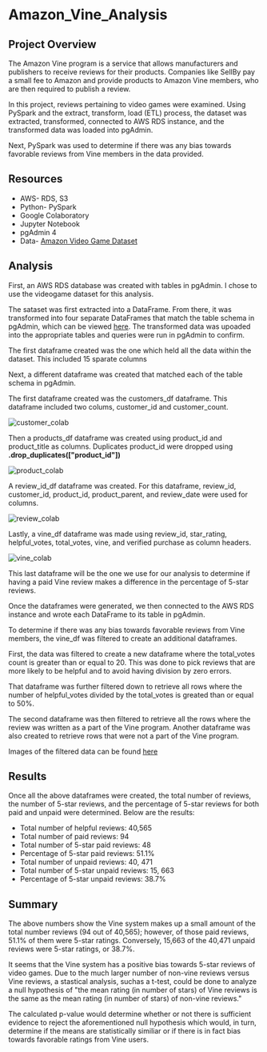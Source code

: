 # Amazon_Vine_Analysis

## Project Overview
The Amazon Vine program is a service that allows manufacturers and publishers to receive reviews for their products. Companies like SellBy pay a small fee to Amazon and provide products to Amazon Vine members, who are then required to publish a review.

In this project, reviews pertaining to video games were examined. Using PySpark and the extract, transform, load (ETL) process, the dataset was extracted, transformed, connected to AWS RDS instance, and the transformed data was loaded into pgAdmin.

Next, PySpark was used to determine if there was any bias towards favorable reviews from Vine members in the data provided.

## Resources

- AWS- RDS, S3
- Python- PySpark
- Google Colaboratory
- Jupyter Notebook
- pgAdmin 4
- Data- [Amazon Video Game Dataset](https://s3.amazonaws.com/amazon-reviews-pds/tsv/amazon_reviews_us_Video_Games_v1_00.tsv.gz)

## Analysis
First, an AWS RDS database was created with tables in pgAdmin. I chose to use the videogame dataset for this analysis.

The sataset was first extracted into a DataFrame. From there, it was transformed into four separate DataFrames that match the table schema in pgAdmin, which can be viewed [here](https://github.com/k-wrenn/Amazon_Vine_Analysis/blob/master/challenge_schema.sql). The transformed data was upoaded into the appropriate tables and queries were run in pgAdmin to confirm.

The first dataframe created was the
one which held all the data within the dataset. This included 15 sparate columns

Next, a different dataframe was created that matched each of the table schema in pgAdmin.

The first dataframe created was the customers_df dataframe. This dataframe included two colums, customer_id and customer_count. 

![customer_colab](Images/customer_colab.PNG)

Then a products_df dataframe was created using product_id and product_title as columns. Duplicates product_id were dropped using **.drop_duplicates(["product_id"])** 

![product_colab](Images/product_colab.PNG)

A review_id_df dataframe was created. For this dataframe, review_id, customer_id, product_id, product_parent, and review_date were used for columns. 

![review_colab](Images/review_colab.PNG)

Lastly, a vine_df dataframe was made using review_id, star_rating, helpful_votes, total_votes, vine, and verified purchase as column headers. 

![vine_colab](Images/vine_colab.PNG)

This last dataframe will be the one we use for our analysis to determine if having a paid Vine review makes a difference in the percentage of 5-star reviews.

Once the dataframes were generated, we then connected to the AWS RDS instance and wrote each DataFrame to its table in pgAdmin.

To determine if there was any bias towards favorable reviews from Vine members, the vine_df was filtered to create an additional dataframes.

First, the data was filtered to create a new dataframe where the total_votes count is greater than or equal to 20. This was done to pick reviews that are more likely to be helpful and to avoid having division by zero errors. 

That dataframe was further filtered down to retrieve all rows where the number of helpful_votes divided by the total_votes is greated than or equal to 50%.

The second dataframe was then filtered to retrieve all the rows where the review was written as a part of the Vine program. Another dataframe was also created to retrieve rows that were not a part of the Vine program.

Images of the filtered data can be found [here](https://github.com/k-wrenn/Amazon_Vine_Analysis/tree/master/Images/Filtered_df)

## Results

Once all the above dataframes were created, the total number of reviews, the number of 5-star reviews, and the percentage of 5-star reviews for both paid and unpaid were determined. Below are the results:
- Total number of helpful reviews: 40,565
- Total number of paid reviews: 94
- Total number of 5-star paid reviews: 48
- Percentage of 5-star paid reviews: 51.1%
- Total number of unpaid reviews: 40, 471
- Total number of 5-star unpaid reviews: 15, 663
- Percentage of 5-star unpaid reviews: 38.7%

## Summary
The above numbers show the Vine system makes up a small amount of the total number reviews (94 out of 40,565); however, of those paid reviews, 51.1% of them were 5-star ratings. Conversely, 15,663 of the 40,471 unpaid reviews were 5-star ratings, or 38.7%.

It seems that the Vine system has a positive bias towards 5-star reviews of video games. Due to the much larger number of non-vine reviews versus Vine reviews, a stastical analysis, suchas a t-test, could be done to analyze a null hypothesis of "the mean rating (in number of stars) of Vine reviews is the same as the mean rating (in number of stars) of non-vine reviews."

The calculated p-value would determine whether or not there is sufficient evidence to reject the aforementioned null hypothesis which would, in turn, determine if the means are statistically similiar or if there is in fact bias towards favorable ratings from Vine users.
